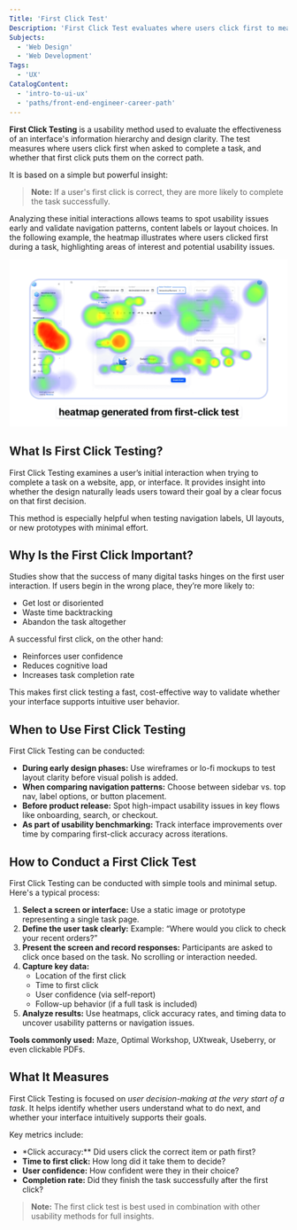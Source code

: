 ```yaml
---
Title: 'First Click Test'
Description: 'First Click Test evaluates where users click first to measure interface clarity and usability.'
Subjects:
  - 'Web Design'
  - 'Web Development'
Tags:
  - 'UX'
CatalogContent:
  - 'intro-to-ui-ux'
  - 'paths/front-end-engineer-career-path'
---
```


**First Click Testing** is a usability method used to evaluate the effectiveness of an interface's information hierarchy and design clarity. The test measures where users click first when asked to complete a task, and whether that first click puts them on the correct path.

It is based on a simple but powerful insight:

> **Note:** If a user's first click is correct, they are more likely to complete the task successfully.

Analyzing these initial interactions allows teams to spot usability issues early and validate navigation patterns, content labels or layout choices. In the following example, the heatmap illustrates where users clicked first during a task, highlighting areas of interest and potential usability issues.

![Screenshot of a first click heatmap from a user interace](https://raw.githubusercontent.com/Codecademy/docs/main/media/first-click-heatmap.png)

## What Is First Click Testing?

First Click Testing examines a user’s initial interaction when trying to complete a task on a website, app, or interface. It provides insight into whether the design naturally leads users toward their goal by a clear focus on that first decision.

This method is especially helpful when testing navigation labels, UI layouts, or new prototypes with minimal effort.

## Why Is the First Click Important?

Studies show that the success of many digital tasks hinges on the first user interaction. If users begin in the wrong place, they’re more likely to:

- Get lost or disoriented
- Waste time backtracking
- Abandon the task altogether

A successful first click, on the other hand:

- Reinforces user confidence
- Reduces cognitive load
- Increases task completion rate

This makes first click testing a fast, cost-effective way to validate whether your interface supports intuitive user behavior.

## When to Use First Click Testing

First Click Testing can be conducted:

- **During early design phases:** Use wireframes or lo-fi mockups to test layout clarity before visual polish is added.
- **When comparing navigation patterns:** Choose between sidebar vs. top nav, label options, or button placement.
- **Before product release:** Spot high-impact usability issues in key flows like onboarding, search, or checkout.
- **As part of usability benchmarking:** Track interface improvements over time by comparing first-click accuracy across iterations.

## How to Conduct a First Click Test

First Click Testing can be conducted with simple tools and minimal setup. Here's a typical process:

1. **Select a screen or interface:** Use a static image or prototype representing a single task page.
2. **Define the user task clearly:** Example: “Where would you click to check your recent orders?”
3. **Present the screen and record responses:** Participants are asked to click once based on the task. No scrolling or interaction needed.
4. **Capture key data:**
   - Location of the first click
   - Time to first click
   - User confidence (via self-report)
   - Follow-up behavior (if a full task is included)
5. **Analyze results:** Use heatmaps, click accuracy rates, and timing data to uncover usability patterns or navigation issues.

**Tools commonly used:** Maze, Optimal Workshop, UXtweak, Useberry, or even clickable PDFs.

## What It Measures

First Click Testing is focused on _user decision-making at the very start of a task_. It helps identify whether users understand what to do next, and whether your interface intuitively supports their goals.

Key metrics include:

- \*Click accuracy:\*\* Did users click the correct item or path first?
- **Time to first click:** How long did it take them to decide?
- **User confidence:** How confident were they in their choice?
- **Completion rate:** Did they finish the task successfully after the first click?

> **Note:** The first click test is best used in combination with other usability methods for full insights.
